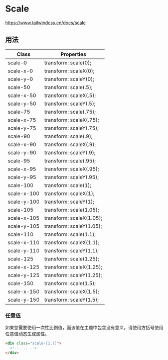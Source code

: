 # Scale

<https://www.tailwindcss.cn/docs/scale>

## 用法

| Class       | Properties               |
| ----------- | ------------------------ |
| scale-0     | transform: scale(0);     |
| scale-x-0   | transform: scaleX(0);    |
| scale-y-0   | transform: scaleY(0);    |
| scale-50    | transform: scale(.5);    |
| scale-x-50  | transform: scaleX(.5);   |
| scale-y-50  | transform: scaleY(.5);   |
| scale-75    | transform: scale(.75);   |
| scale-x-75  | transform: scaleX(.75);  |
| scale-y-75  | transform: scaleY(.75);  |
| scale-90    | transform: scale(.9);    |
| scale-x-90  | transform: scaleX(.9);   |
| scale-y-90  | transform: scaleY(.9);   |
| scale-95    | transform: scale(.95);   |
| scale-x-95  | transform: scaleX(.95);  |
| scale-y-95  | transform: scaleY(.95);  |
| scale-100   | transform: scale(1);     |
| scale-x-100 | transform: scaleX(1);    |
| scale-y-100 | transform: scaleY(1);    |
| scale-105   | transform: scale(1.05);  |
| scale-x-105 | transform: scaleX(1.05); |
| scale-y-105 | transform: scaleY(1.05); |
| scale-110   | transform: scale(1.1);   |
| scale-x-110 | transform: scaleX(1.1);  |
| scale-y-110 | transform: scaleY(1.1);  |
| scale-125   | transform: scale(1.25);  |
| scale-x-125 | transform: scaleX(1.25); |
| scale-y-125 | transform: scaleY(1.25); |
| scale-150   | transform: scale(1.5);   |
| scale-x-150 | transform: scaleX(1.5);  |
| scale-y-150 | transform: scaleY(1.5);  |

### 任意值

如果您需要使用一次性比例值，而该值在主题中包含没有意义，请使用方括号使用任意值动态生成属性。

```html
<div class="scale-[1.7]">
  <!-- ... -->
</div>
```
